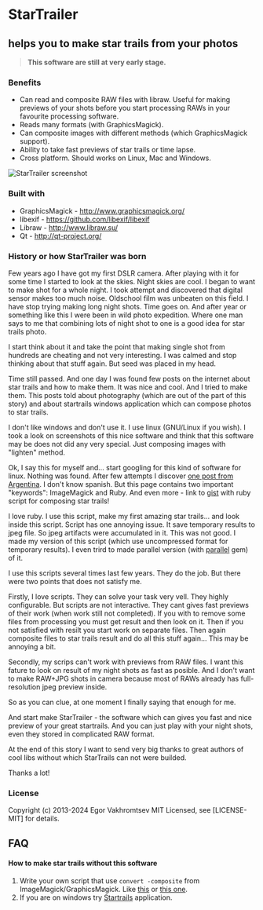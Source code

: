 # StarTrailer
## helps you to make star trails from your photos

> **This software are still at very early stage.**


### Benefits

* Can read and composite RAW files with libraw. Useful for making previews of your shots before you start processing RAWs in your favourite processing software.
* Reads many formats (with GraphicsMagick).
* Can composite images with different methods (which GraphicsMagick support).
* Ability to take fast previews of star trails or time lapse.
* Cross platform. Should works on Linux, Mac and Windows.


![StarTrailer screenshot][1]

### Built with

* GraphicsMagick - http://www.graphicsmagick.org/
* libexif - https://github.com/libexif/libexif
* Libraw - http://www.libraw.su/
* Qt - http://qt-project.org/

### History or how StarTrailer was born

Few years ago I have got my first DSLR camera. After playing with it for some time I started to look at the skies.
Night skies are cool. I began to want to make shot for a whole night. I took attempt and discovered that
digital sensor makes too much noise. Oldschool film was unbeaten on this field. I have stop trying making
long night shots. Time goes on. And after year or something like this I were been in wild photo expedition.
Where one man says to me that combining lots of night shot to one is a good idea for star trails photo.

I start think about it and take the point that making single shot from hundreds are cheating and not
very interesting. I was calmed and stop thinking about that stuff again. But seed was placed in my head.

Time still passed. And one day I was found few posts on the internet about star trails and
how to make them. It was nice and cool. And I tried to make them. This posts told about photography
(which are out of the part of this story) and about startrails windows application which can compose photos to star trails.

I don't like windows and don't use it. I use linux (GNU/Linux if you wish).
I took a look on screenshots of this nice software and think that this software may be does not did any very special.
Just composing images with "lighten" method.

Ok, I say this for myself and... start googling for this kind of software for linux. Nothing was found.
After few attempts I discover [one post from Argentina][2].
I don't know spanish. But this page contains two important "keywords": ImageMagick and Ruby.
And even more - link to [gist][3] with ruby script for composing star trails!

I love ruby. I use this script, make my first amazing star trails... and look inside this script.
Script has one annoying issue. It save temporary results to jpeg file. So jpeg artifacts were accumulated in it.
This was not good. I made my version of this script (which use uncompressed format for temporary results).
I even trird to made parallel version (with [parallel][4] gem) of it.

I use this scripts several times last few years. They do the job. But there were two points that does not satisfy me.

Firstly, I love scripts. They can solve your task very vell. They highly configurable. But scripts are not interactive.
They cant gives fast previews of their work (when work still not completed). If you with to remove some files
from processing you must get result and then look on it. Then if you not satisfied with resilt you start work on separate files.
Then again composite files to star trails result and do all this stuff again... This may be annoying a bit.

Secondly, my scrips can't work with previews from RAW files. I want this fature to look on result of my night shots
as fast as posible. And I don't want to make RAW+JPG shots in camera because most of RAWs already has full-resolution jpeg preview inside.

So as you can clue, at one moment I finally saying that enough for me.

And start make StarTrailer - the software which can gives you fast and nice preview of your great startrails.
And you can just play with your night shots, even they stored in complicated RAW format.

At the end of this story I want to send very big thanks to great authors of cool libs without which StarTrails can not were builded.

Thanks a lot!


### License

Copyright (c) 2013-2024 Egor Vakhromtsev MIT Licensed, see [LICENSE-MIT] for details.

## FAQ

#### How to make star trails without this software

1. Write your own script that use `convert -composite` from ImageMagick/GraphicsMagick. Like [this][3] or [this one][5].
2. If you are on windows try [Startrails][6] application.


  [1]: http://zuf.github.io/startrailer/StarTrailer_20131008.png
  [2]: http://ktulu.com.ar/blog/2012/03/25/star-trails-con-imagemagick/
  [3]: https://gist.github.com/luisparravicini/2194335
  [4]: https://github.com/grosser/parallel
  [5]: https://gist.github.com/zuf/6825447
  [6]: http://www.startrails.de/html/software.html
